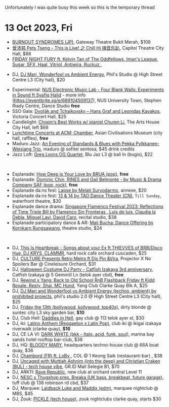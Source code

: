 Unfortunately I was quite busy this week so this is the temporary thread

# 13 Oct 2023, Fri
- [BURNOUT SYNDROMES (JP)](https://www.sistic.com.sg/events/burnout1023), Gateway Theatre Bukit Merah, $108
- [曾沛慈 Pets Tseng - This is Live! 之 Chill Hi 嗨音乐趴](https://www.sistic.com.sg/events/chill1023), Capitol Theatre City Hall, $88
- [FRIDAY NIGHT FURY ft. Kelvin Tan of The Oddfellows, Iman's League, Sugar, SFX, Haal, Vitriol, Antiwira, Ruckuz ](https://www.instagram.com/p/Cx4i6KoS59k/), 
+ DJ, [DJ Mari, Wonderfool vs  Ambient Energy](https://prohibitedprojects.blogspot.com/2023/10/friday-night-fury-prohibited-dancefloor.html),  Phil's Studio @ High Street Centre L3 (City hall), $20
- Experimental: [NUS Electronic Music Lab - Four Blank Walls: Experiments in Sound ft Syafiq Halid](https://www.instagram.com/p/CySApA9hk0h/) - more info (https://eventbrite.sg/e/689104509137), NUS University Town, Stephen Riady Centre, Dance Studio **free**
- SSO Gala: [Dvořák and Tchaikovsky – Hans Graf and Leonidas Kavakos](https://www.sistic.com.sg/events/230411SSO), Victoria Concert Hall, $25
- Candlelight: [Chopin’s Best Works w/ pianist Churen Li](https://feverup.com/m/95674), The Arts House City Hall, left $68 
- [Lunchtime Concerts at ACM: Chamber](https://acmltcchamber13oct.peatix.com/), Asian Civilisations Museum (city hall, raffles), **free**
- Maduro Jazz: [An Evening of Standards & Blues with Pekka Pylkkanen-Weixiang Trio](https://eventbrite.com/e/726627832407), maduro @ sofitel sentosa, $45 drink credits
- Jazz Loft: [Greg Lyons OG Quartet](https://eventbrite.sg/e/725925852767), Blu Jaz L3 @ bali ln (bugis), $22

&nbsp;


- Esplanade: [How Deep is Your Love by BRUA (pop)](https://esplanade.com/whats-on/festivals-and-series/free-programmes/2023/popaholic/how-deep-is-your-love), **free**
- Esplanade: [Dominic Chin, RINES and Gail Belmonte - by Music & Drama Company SAF (pop, rock)](https://esplanade.com/whats-on/festivals-and-series/free-programmes/2023/popaholic/music-and-drama-company), **free**
- Esplanade da:ns fest: [Lapse by Melati Suryodarmo](https://esplanade.com/whats-on/festivals-and-series/series/dans-focus/events/lapse), annexe, $20
- Esplanade da:ns fest: [13 & 14 by TAO Dance Theater (CN)](https://esplanade.com/whats-on/festivals-and-series/series/dans-focus/events/13-and-14), `Till Sunday`, waterfront theatre, $30
- Esplanade dance drama: [Singapore Flamenco Festival 2023: Reflections of Time Triple Bill by Flamenco Sin Fronteras , Luis de luis, Claudia la Debla, Miguel Lavi, David Caro](https://www.sistic.com.sg/events/flamenco1023), recital studio, $38
- Esplanade participatory dance & AR: [Mali Bucha: Dance Offering by Kornkarn Rungsawang](https://esplanade.com/whats-on/festivals-and-series/series/dans-focus/events/mali-bucha-dance-offering), theatre studio, $24

&nbsp;
 
- DJ, [This Is Heartbreak - Songs about your Ex ft THIEVVES of BRB/Disco Hue, DJ KRYS, CLAMMR](https://www.instagram.com/p/CxaOcyovTdV/), hard rock cafe orchard cuscaden, $25
- DJ, [CULTURE Presents Retro Metro ft Djs Pin &Vira](https://culture-retro-metro-4.peatix.com/), Projector X No Spoilers Bar @ Cineleisure Orchard, $31
-  DJ, [Halloween Costume DJ Party - Catfish Izakaya 3rd anniversary](https://eventbrite.sg/e/725978771047), Catfish Izakaya @ 5 Gemmill Ln (telok ayer cbd), **free**
- DJ, [Rewind x Yang: Back to Old School RnB Flashback Friday ft Kidd Royale, Resty, Shai, MC Hund](https://eventbrite.com/e/721051222617), Yang Club Clarke Quay Blk A, $25
- DJ, [DJ Mari and Wonderfool vs Ambient Energy (techno, ambient) by prohibited projects](https://prohibitedprojects.blogspot.com/2023/10/friday-night-fury-prohibited-dancefloor.html), phil's studio 2.0 @ High Street Centre L3 (City hall), $25
- DJ, [Friday the 13th (bollywood, kollywood, top40s)](https://fridaythe13th.peatix.com/), dirty blonde @ suntec city L3 sky garden bar, **$10**
- DJ, Club Hell: [Daddies in Hell](https://clubhell1310.peatix.com/), gay club @ 113 telok ayer st, $30
- DJ, iki: [Latino Anthem (Reggaeton x Latin Pop)](https://eventbrite.sg/e/733290350177), club iki @ ikigai izakaya riverwalk (clarke quay), **$16**
- DJ, CE LA VI: [DARK WHITE (bkk - Italo, acid, funk, soul)](https://www.celavi.com/en/singapore/event/sg-event-dark-white/), marina bay sands hotel rooftop bar-club, $38
- DJ, HQ: [BLOODY MARY](https://eventbrite.sg/e/723820505617), headquarters techno-house club @ 66A boat quay, $36
- DJ, [Chambord (FR) ft. LoBy ](https://eventbrite.com/e/733210180387), COL @ 1 Keong Saik (restaurant-bar) , $38
- DJ, [Uncaged with Muttiah Ashnim (into the deep) and Christian Craken (BUL) - tech house vibe](https://eventbrite.sg/e/707304174827), GR.ID Mall Selegie B1, $70
- DJ, ARK11: [Rave Republic](https://www.instagram.com/p/CyLENBjSCux/), new club at orchard central Level 11
- DJ, [NESC x Thugshop pres. Breaka (UK bass, breakbeat, future garage)](https://eventbrite.sg/e/716778914027), tuff club @ 138 robinson rd cbd, $37
- DJ, Marquee: [Laidback Luke and Maddix (edm)](https://marqueesingapore.com/event/marquee-presents-laidback-luke-and-maddix/), marquee nightclub @ MBS, $45
- DJ, Zouk: [PICKLE (tech house)](https://www.instagram.com/p/CxNXTzpyPnC/), zouk nightclubs clarke quay, starts $30
